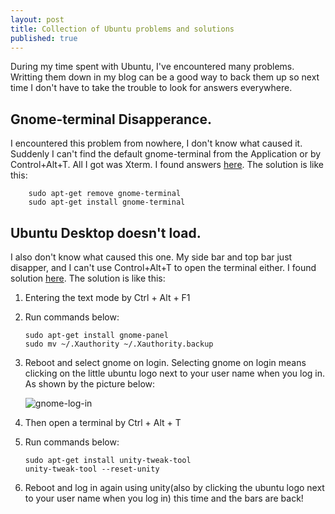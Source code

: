 ```yaml
---
layout: post
title: Collection of Ubuntu problems and solutions
published: true
---
```



During my time spent with Ubuntu, I've encountered many problems. Writting them down in my blog can be a good way to back them up so next time I don't have to take the trouble to look for answers everywhere.

## Gnome-terminal Disapperance.

I encountered this problem from nowhere, I don't know what caused it. Suddenly I can't find the default gnome-terminal from the Application or by Control+Alt+T. All I got was Xterm. I found answers [here][1]. The solution is like this:

        sudo apt-get remove gnome-terminal
        sudo apt-get install gnome-terminal

## Ubuntu Desktop doesn't load.

I also don't know what caused this one. My side bar and top bar just disapper, and I can't use Control+Alt+T to open the terminal either. I found solution [here][2]. The solution is like this:

1.  Entering the text mode by Ctrl + Alt + F1
2.  Run commands below:

        sudo apt-get install gnome-panel
        sudo mv ~/.Xauthority ~/.Xauthority.backup
3.  Reboot and select gnome on login. Selecting gnome on login means clicking on the little ubuntu logo next to your user name when you log in. As shown by the picture below:

    ![gnome-log-in][3]
4.  Then open a terminal by Ctrl + Alt + T
5.  Run commands below:

        sudo apt-get install unity-tweak-tool
        unity-tweak-tool --reset-unity
6.  Reboot and log in again using unity(also by clicking the ubuntu logo next to your user name when you log in) this time and the bars are back!

[1]: http://askubuntu.com/questions/356842/ubuntu-default-terminal-missing-on-13-04
[2]: http://askubuntu.com/questions/476930/ubuntu-desktop-does-not-load
[3]: https://raw.githubusercontent.com/sunshineatnoon/sunshineatnoon.github.io/master/images/gnome-log-in.png




